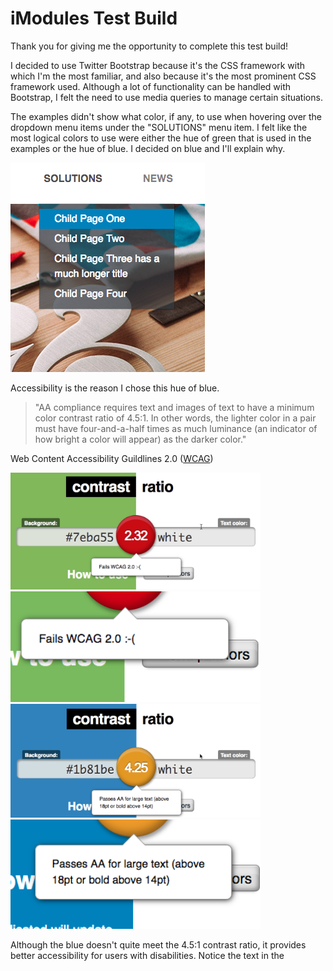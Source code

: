 # iModules Test Build

Thank you for giving me the opportunity to complete this test build!

I decided to use Twitter Bootstrap because it's the CSS framework with which I'm the most familiar, and also because it's the most prominent CSS framework used. Although a lot of functionality can be handled with Bootstrap, I felt the need to use media queries to manage certain situations.

The examples didn't show what color, if any, to use when hovering over the dropdown menu items under the "SOLUTIONS" menu item. I felt like the most logical colors to use were either the hue of green that is used in the examples or the hue of blue. I decided on blue and I'll explain why.

![Dropdown Menu](./assets/images/dropdown_image.png)

Accessibility is the reason I chose this hue of blue.
> "AA compliance requires text and images of text to have a minimum color contrast ratio of 4.5:1. In other words, the lighter color in a pair must have four-and-a-half times as much luminance (an indicator of how bright a color will appear) as the darker color."

Web Content Accessibility Guildlines 2.0 ([WCAG](https://www.w3.org/WAI/standards-guidelines/wcag/))

<p float="left">
<img src="./assets/images/green_contrast.png" alt="green" width="400" />
<img src="./assets/images/green_fail.png" alt="green" width="400" />
<img src="./assets/images/blue_contrast.png" alt="blue" width="400" />
<img src="./assets/images/blue_pass.png" alt="green" width="400" />
</p>


Although the blue doesn't quite meet the 4.5:1 contrast ratio, it provides better accessibility for users with disabilities. Notice the text in the
